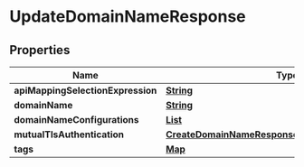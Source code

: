 

# UpdateDomainNameResponse


## Properties

| Name | Type | Description | Notes |
|------------ | ------------- | ------------- | -------------|
|**apiMappingSelectionExpression** | [**String**](String.md) |  |  [optional] |
|**domainName** | [**String**](String.md) |  |  [optional] |
|**domainNameConfigurations** | [**List**](List.md) |  |  [optional] |
|**mutualTlsAuthentication** | [**CreateDomainNameResponseMutualTlsAuthentication**](CreateDomainNameResponseMutualTlsAuthentication.md) |  |  [optional] |
|**tags** | [**Map**](Map.md) |  |  [optional] |



